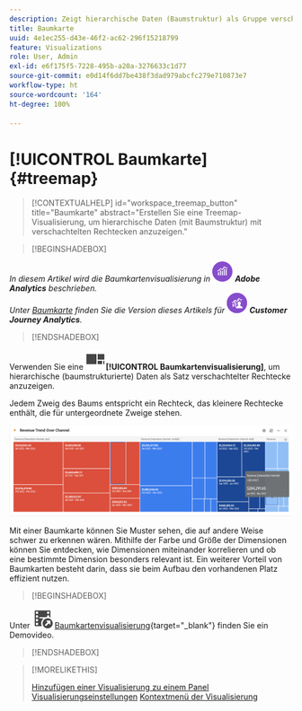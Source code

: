 ```yaml
---
description: Zeigt hierarchische Daten (Baumstruktur) als Gruppe verschachtelter Rechtecke an.
title: Baumkarte
uuid: 4e1ec255-d43e-46f2-ac62-296f15218799
feature: Visualizations
role: User, Admin
exl-id: e6f175f5-7228-495b-a20a-3276633c1d77
source-git-commit: e0d14f6dd7be438f3dad979abcfc279e710873e7
workflow-type: ht
source-wordcount: '164'
ht-degree: 100%

---
```


# [!UICONTROL Baumkarte] {#treemap}

<!-- markdownlint-disable MD034 -->

>[!CONTEXTUALHELP]
>id="workspace_treemap_button"
>title="Baumkarte"
>abstract="Erstellen Sie eine Treemap-Visualisierung, um hierarchische Daten (mit Baumstruktur) mit verschachtelten Rechtecken anzuzeigen."

<!-- markdownlint-enable MD034 -->

>[!BEGINSHADEBOX]

_In diesem Artikel wird die Baumkartenvisualisierung in_ ![AdobeAnalytics](/help/assets/icons/AdobeAnalytics.svg) _**Adobe Analytics** beschrieben._<br/>_Unter [Baumkarte](https://experienceleague.adobe.com/de/docs/analytics-platform/using/cja-workspace/visualizations/treemap) finden Sie die Version dieses Artikels für_ ![CustomerJourneyAnalytics](/help/assets/icons/CustomerJourneyAnalytics.svg) _**Customer Journey Analytics**._

>[!ENDSHADEBOX]

Verwenden Sie eine ![GraphTree](/help/assets/icons/GraphTree.svg)**[!UICONTROL Baumkartenvisualisierung]**, um hierarchische (baumstrukturierte) Daten als Satz verschachtelter Rechtecke anzuzeigen.

Jedem Zweig des Baums entspricht ein Rechteck, das kleinere Rechtecke enthält, die für untergeordnete Zweige stehen.

![Beispiel einer Baumkarte mit Kacheln kleinerer Rechtecke, die Unterzweige darstellen.](assets/treemap.png)

Mit einer Baumkarte können Sie Muster sehen, die auf andere Weise schwer zu erkennen wären. Mithilfe der Farbe und Größe der Dimensionen können Sie entdecken, wie Dimensionen miteinander korrelieren und ob eine bestimmte Dimension besonders relevant ist. Ein weiterer Vorteil von Baumkarten besteht darin, dass sie beim Aufbau den vorhandenen Platz effizient nutzen.


>[!BEGINSHADEBOX]

Unter ![VideoCheckedOut](/help/assets/icons/VideoCheckedOut.svg) [Baumkartenvisualisierung](https://video.tv.adobe.com/v/334458/?quality=12){target="_blank"} finden Sie ein Demovideo.

>[!ENDSHADEBOX]


>[!MORELIKETHIS]
>
>[Hinzufügen einer Visualisierung zu einem Panel](/help/analyze/analysis-workspace/visualizations/freeform-analysis-visualizations.md#add-visualizations-to-a-panel)
>[Visualisierungseinstellungen](/help/analyze/analysis-workspace/visualizations/freeform-analysis-visualizations.md#settings)
>[Kontextmenü der Visualisierung](/help/analyze/analysis-workspace/visualizations/freeform-analysis-visualizations.md#context-menu)
>
